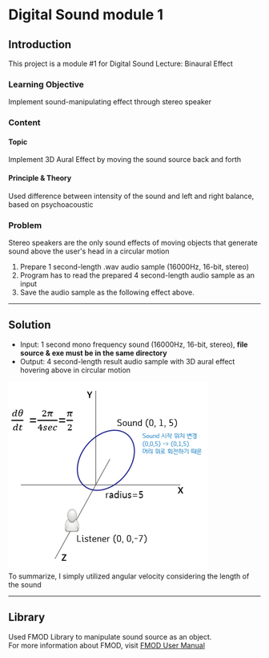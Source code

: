 
# Digital Sound module 1

## Introduction 
This project is a module #1 for Digital Sound Lecture: Binaural Effect  

### Learning Objective
Implement sound-manipulating effect through stereo speaker  

### Content
#### Topic
Implement 3D Aural Effect by moving the sound source back and forth  
#### Principle & Theory
Used difference between intensity of the sound and left and right balance, based on psychoacoustic  

### Problem 
Stereo speakers are the only sound effects of moving objects that generate sound above the user's head in a circular motion    
  1. Prepare 1 second-length .wav audio sample (16000Hz, 16-bit, stereo)
  2. Program has to read the prepared 4 second-length audio sample as an input
  3. Save the audio sample as the following effect above.

---

## Solution
* Input: 1 second mono frequency sound (16000Hz, 16-bit, stereo), **file source & exe must be in the same directory**  
* Output: 4 second-length result audio sample with 3D aural effect hovering above in circular motion  

![FMOD Description](./img/fmod_description.PNG "Project Algorithm")  
To summarize, I simply utilized angular velocity considering the length of the sound  

---

## Library 

Used FMOD Library to manipulate sound source as an object.  
For more information about FMOD, visit [FMOD User Manual](https://www.fmod.com/resources/documentation-api?version=2.0&page=welcome.html)

